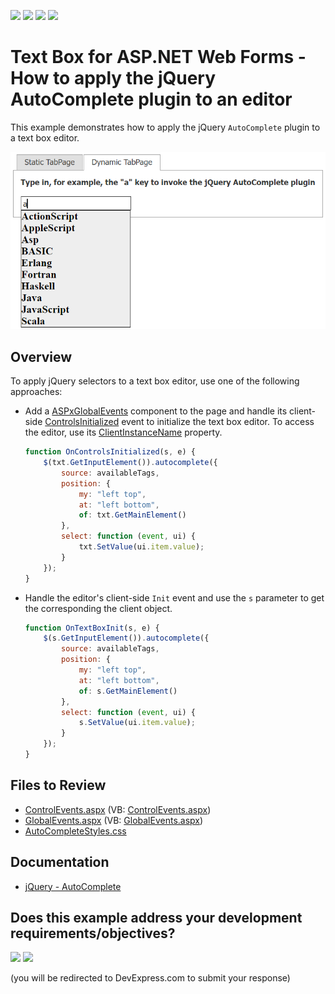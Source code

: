 <!-- default badges list -->
![](https://img.shields.io/endpoint?url=https://codecentral.devexpress.com/api/v1/VersionRange/128531050/13.1.4%2B)
[![](https://img.shields.io/badge/Open_in_DevExpress_Support_Center-FF7200?style=flat-square&logo=DevExpress&logoColor=white)](https://supportcenter.devexpress.com/ticket/details/E3325)
[![](https://img.shields.io/badge/📖_How_to_use_DevExpress_Examples-e9f6fc?style=flat-square)](https://docs.devexpress.com/GeneralInformation/403183)
[![](https://img.shields.io/badge/💬_Leave_Feedback-feecdd?style=flat-square)](#does-this-example-address-your-development-requirementsobjectives)
<!-- default badges end -->
# Text Box for ASP.NET Web Forms - How to apply the jQuery AutoComplete plugin to an editor

This example demonstrates how to apply the jQuery `AutoComplete` plugin to a text box editor.

![AutoComplete plugin](AutocompletePlugin.png)

## Overview

To apply jQuery selectors to a text box editor, use one of the following approaches:

* Add a [ASPxGlobalEvents](https://docs.devexpress.com/AspNet/DevExpress.Web.ASPxGlobalEvents) component to the page and handle its client-side [ControlsInitialized](https://docs.devexpress.com/AspNet/js-ASPxClientGlobalEvents.ControlsInitialized) event to initialize the text box editor. To access the editor, use its [ClientInstanceName](https://docs.devexpress.com/AspNet/DevExpress.Web.ASPxEditBase.ClientInstanceName) property.

    ```js
    function OnControlsInitialized(s, e) {
        $(txt.GetInputElement()).autocomplete({
            source: availableTags,
            position: {
                my: "left top",
                at: "left bottom",
                of: txt.GetMainElement()
            },
            select: function (event, ui) {
                txt.SetValue(ui.item.value);
            }
        });
    }
    ```

* Handle the editor's client-side `Init` event and use the `s` parameter to get the corresponding the client object.

    ```js
    function OnTextBoxInit(s, e) {
        $(s.GetInputElement()).autocomplete({
            source: availableTags,
            position: {
                my: "left top",
                at: "left bottom",
                of: s.GetMainElement()
            },
            select: function (event, ui) {
                s.SetValue(ui.item.value);
            }
        });
    }
    ```

## Files to Review

* [ControlEvents.aspx](./CS/ControlEvents.aspx) (VB: [ControlEvents.aspx](./VB/ControlEvents.aspx))
* [GlobalEvents.aspx](./CS/GlobalEvents.aspx) (VB: [GlobalEvents.aspx](./VB/GlobalEvents.aspx))
* [AutoCompleteStyles.css](./CS/Styles/AutoCompleteStyles.css)

## Documentation

* [jQuery - AutoComplete](https://jqueryui.com/autocomplete/)
<!-- feedback -->
## Does this example address your development requirements/objectives?

[<img src="https://www.devexpress.com/support/examples/i/yes-button.svg"/>](https://www.devexpress.com/support/examples/survey.xml?utm_source=github&utm_campaign=asp-net-web-forms-textbox-apply-jquery-autocomplete-plugin&~~~was_helpful=yes) [<img src="https://www.devexpress.com/support/examples/i/no-button.svg"/>](https://www.devexpress.com/support/examples/survey.xml?utm_source=github&utm_campaign=asp-net-web-forms-textbox-apply-jquery-autocomplete-plugin&~~~was_helpful=no)

(you will be redirected to DevExpress.com to submit your response)
<!-- feedback end -->
